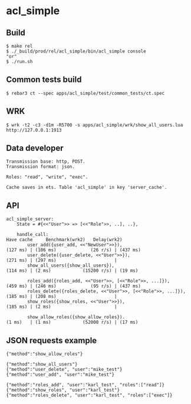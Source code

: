 acl_simple
=====

Build
-----
    $ make rel
    $ ./_build/prod/rel/acl_simple/bin/acl_simple console
    "or"
    $ ./run.sh

Common tests build
----
    $ rebar3 ct --spec apps/acl_simple/test/common_tests/ct.spec

WRK
----
    $ wrk -t2 -c3 -d1m -R5700 -s apps/acl_simple/wrk/show_all_users.lua http://127.0.0.1:1913
    
Data developer
---- 
    Transmission base: http, POST.
    Transmission format: json.

    Roles: "read", "write", "exec".

    Cache saves in ets. Table 'acl_simple' in key 'server_cache'. 

API
-----
    acl_simple_server:
        State = #{<<"User">> => [<<"Role">>, ..], ..},
    
        handle_call:                                                                Have cache     Benchmark(wrk2)   Delay(wrk2)
            user_add({user_add, <<"NewUser">>}),                          (127 ms) | (106 ms)             (26 r/s) | (437 ms)
            user_delete({user_delete, <<"User">>}),                       (271 ms) | (297 ms)                      |
            show_all_users({show_all_users}),                             (114 ms) | (2 ms)            (15200 r/s) | (19 ms)
        
            roles_add({roles_add, <<"User">>, [<<"Role">>, ...]}),        (459 ms) | (246 ms)             (95 r/s) | (437 ms)
            roles_delete({roles_delete, <<"User">>, [<<"Role">>, ...]}),  (185 ms) | (208 ms)                      |
            show_roles({show_roles, <<"User">>}),                         (185 ms) | (2 ms)                        |
        
            show_allow_roles({show_allow_roles}).                         (1 ms)   | (1 ms)            (52000 r/s) | (17 ms)

        
JSON requests example
-----
    {"method":"show_allow_roles"}

    {"method":"show_all_users"}
    {"method":"user_delete", "user":"mike_test"}
    {"method":"user_add", "user":"mike_test"}
    
    {"method":"roles_add", "user":"karl_test", "roles":["read"]}
    {"method":"show_roles", "user":"karl_test"}
    {"method":"roles_delete", "user":"karl_test", "roles":["exec"]}

    